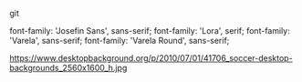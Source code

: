 git <link rel="preconnect" href="https://fonts.googleapis.com">
<link rel="preconnect" href="https://fonts.gstatic.com" crossorigin>
<link href="https://fonts.googleapis.com/css2?family=Josefin+Sans:ital,wght@0,100;0,200;0,300;0,400;0,500;0,600;0,700;1,100;1,200;1,300;1,400;1,500;1,600;1,700&family=Lora:ital,wght@0,400;0,500;0,600;0,700;1,400;1,500;1,600;1,700&family=Varela&family=Varela+Round&display=swap" rel="stylesheet">


font-family: 'Josefin Sans', sans-serif;
font-family: 'Lora', serif;
font-family: 'Varela', sans-serif;
font-family: 'Varela Round', sans-serif;


https://www.desktopbackground.org/p/2010/07/01/41706_soccer-desktop-backgrounds_2560x1600_h.jpg